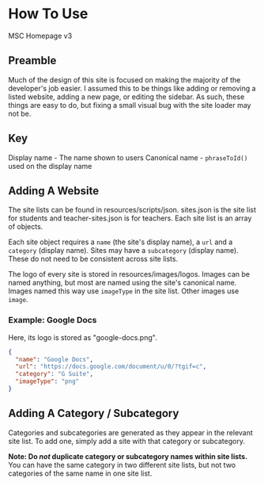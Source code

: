 # How To Use
MSC Homepage v3


## Preamble
Much of the design of this site is focused on making the majority of the developer's job easier. I assumed this to be things like adding or removing a listed website, adding a new page, or editing the sidebar. As such, these things are easy to do, but fixing a small visual bug with the site loader may not be.


## Key
Display name - The name shown to users
Canonical name - `phraseToId()` used on the display name


## Adding A Website
The site lists can be found in resources/scripts/json. sites.json is the site list for students and teacher-sites.json is for teachers. Each site list is an array of objects.

Each site object requires a `name` (the site's display name), a `url` and a `category` (display name). Sites may have a `subcategory` (display name). These do not need to be consistent across site lists.

The logo of every site is stored in resources/images/logos. Images can be named anything, but most are named using the site's canonical name. Images named this way use `imageType` in the site list. Other images use `image`.

### Example: Google Docs
Here, its logo is stored as "google-docs.png".
```json
{
  "name": "Google Docs",
  "url": "https://docs.google.com/document/u/0/?tgif=c",
  "category": "G Suite",
  "imageType": "png"
}
```


## Adding A Category / Subcategory
Categories and subcategories are generated as they appear in the relevant site list. To add one, simply add a site with that category or subcategory.

**Note: Do *not* duplicate category or subcategory names within site lists.**
You can have the same category in two different site lists, but not two categories of the same name in one site list.